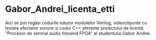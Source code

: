 # Gabor_Andrei_licenta_etti
Aici se pot regăsi codurile tuturor modulelor Verilog, videoclipurile cu testele efectelor sonore si codul C++ aferente proiectului de licență "Procesor de semnal audio folosind FPGA" al studentului Gabor Andrei.
